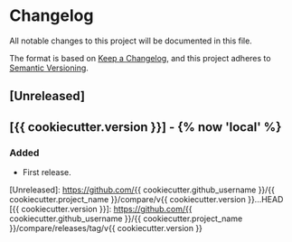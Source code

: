 # Changelog
All notable changes to this project will be documented in this file.

The format is based on [Keep a Changelog](https://keepachangelog.com/en/1.0.0/),
and this project adheres to [Semantic Versioning](https://semver.org/spec/v2.0.0.html).


## [Unreleased]

## [{{ cookiecutter.version }}] - {% now 'local' %}
### Added
- First release.

[Unreleased]: https://github.com/{{ cookiecutter.github_username }}/{{ cookiecutter.project_name }}/compare/v{{ cookiecutter.version }}...HEAD
[{{ cookiecutter.version }}]: https://github.com/{{ cookiecutter.github_username }}/{{ cookiecutter.project_name }}/compare/releases/tag/v{{ cookiecutter.version }}
